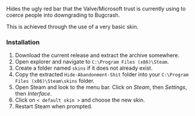 Hides the ugly red bar that the Valve/Microsoft trust is currently using to coerce people into downgrading to Bugcrash.

This is achieved through the use of a very basic skin.

### Installation
1. Download the current release and extract the archive somewhere.
2. Open explorer and navigate to `C:\Program Files (x86)\Steam`.
3. Create a folder named `skins` if it does not already exist.
4. Copy the extracted `Hide-Abandonment-Shit` folder into your `C:\Program Files (x86)\Steam\skins` folder.
5. Open Steam and look to the menu bar. Click on _Steam_, then _Settings_, then _Interface_.
6. Click on `< default skin >` and choose the new skin.
7. Restart Steam when prompted.

